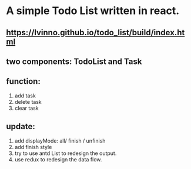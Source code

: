 # A simple Todo List written in react.
## https://lvinno.github.io/todo_list/build/index.html

## two components: TodoList and Task

## function: 
1. add task 
2. delete task
3. clear task

## update:
1. add displayMode: all/ finish / unfinish
2. add finish style
3. try to use antd List to redesign the output.
4. use redux to redesign the data flow.
